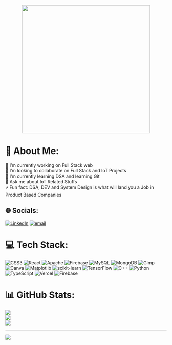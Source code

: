 <p align="center">
  <img src="https://media2.giphy.com/media/v1.Y2lkPTc5MGI3NjExYnpuaXExdGd4NXQ0NGN6eThwNjFsY2RhdHlxd3JkOGdrN25mOWxiOSZlcD12MV9pbnRlcm5hbF9naWZfYnlfaWQmY3Q9Zw/o4ol10gKdcKdueRxyZ/giphy.gif" width="400">
</p>


# 💫 About Me:
🔭 I’m currently working on Full Stack web<br>👯 I’m looking to collaborate on Full Stack and IoT Projects<br>🌱 I’m currently learning DSA and learning Git<br>💬 Ask me about IoT Related Stuffs<br>⚡ Fun fact: DSA, DEV and System Design is what will land you a Job in Product Based Companies


## 🌐 Socials:
[![LinkedIn](https://img.shields.io/badge/LinkedIn-%230077B5.svg?logo=linkedin&logoColor=white)](https://linkedin.com/in/syedtufailahmed/) [![email](https://img.shields.io/badge/Email-D14836?logo=gmail&logoColor=white)](mailto:syedtufailmipro@gmail.com) 

# 💻 Tech Stack:
![CSS3](https://img.shields.io/badge/css3-%231572B6.svg?style=for-the-badge&logo=css3&logoColor=white) ![React](https://img.shields.io/badge/react-%2320232a.svg?style=for-the-badge&logo=react&logoColor=%2361DAFB) ![Apache](https://img.shields.io/badge/apache-%23D42029.svg?style=for-the-badge&logo=apache&logoColor=white) ![Firebase](https://img.shields.io/badge/firebase-a08021?style=for-the-badge&logo=firebase&logoColor=ffcd34) ![MySQL](https://img.shields.io/badge/mysql-4479A1.svg?style=for-the-badge&logo=mysql&logoColor=white) ![MongoDB](https://img.shields.io/badge/MongoDB-%234ea94b.svg?style=for-the-badge&logo=mongodb&logoColor=white) ![Gimp](https://img.shields.io/badge/Gimp-657D8B?style=for-the-badge&logo=gimp&logoColor=FFFFFF) ![Canva](https://img.shields.io/badge/Canva-%2300C4CC.svg?style=for-the-badge&logo=Canva&logoColor=white) ![Matplotlib](https://img.shields.io/badge/Matplotlib-%23ffffff.svg?style=for-the-badge&logo=Matplotlib&logoColor=black) ![scikit-learn](https://img.shields.io/badge/scikit--learn-%23F7931E.svg?style=for-the-badge&logo=scikit-learn&logoColor=white) ![TensorFlow](https://img.shields.io/badge/TensorFlow-%23FF6F00.svg?style=for-the-badge&logo=TensorFlow&logoColor=white) ![C++](https://img.shields.io/badge/c++-%2300599C.svg?style=for-the-badge&logo=c%2B%2B&logoColor=white) ![Python](https://img.shields.io/badge/python-3670A0?style=for-the-badge&logo=python&logoColor=ffdd54) ![TypeScript](https://img.shields.io/badge/typescript-%23007ACC.svg?style=for-the-badge&logo=typescript&logoColor=white) ![Vercel](https://img.shields.io/badge/vercel-%23000000.svg?style=for-the-badge&logo=vercel&logoColor=white) ![Firebase](https://img.shields.io/badge/firebase-%23039BE5.svg?style=for-the-badge&logo=firebase)
# 📊 GitHub Stats:
![](https://github-readme-stats.vercel.app/api?username=syedtufailasuspro&theme=dark&hide_border=false&include_all_commits=false&count_private=false)<br/>
![](https://nirzak-streak-stats.vercel.app/?user=syedtufailasuspro&theme=dark&hide_border=false)<br/>
![](https://github-readme-stats.vercel.app/api/top-langs/?username=syedtufailasuspro&theme=dark&hide_border=false&include_all_commits=false&count_private=false&layout=compact)

---
[![](https://visitcount.itsvg.in/api?id=syedtufailasuspro&icon=0&color=0)](https://visitcount.itsvg.in)

<!-- Proudly created with GPRM ( https://gprm.itsvg.in ) -->
